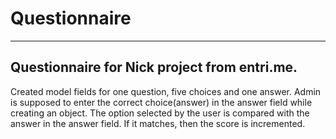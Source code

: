# Questionnaire
--------------------------------------------
Questionnaire for Nick project from entri.me.
---------------------------------------------
Created model fields for one question, five choices and one answer.
Admin is supposed to enter the correct choice(answer) in the answer field while creating an object.
The option selected by the user is compared with the answer in the answer field.
If it matches, then the score is incremented.

